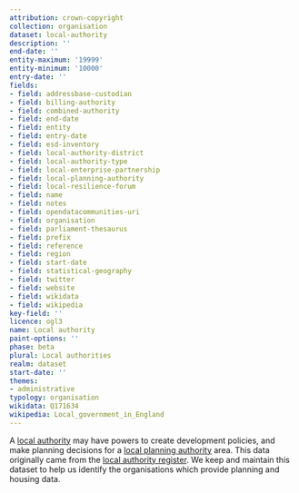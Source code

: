 ```yaml
---
attribution: crown-copyright
collection: organisation
dataset: local-authority
description: ''
end-date: ''
entity-maximum: '19999'
entity-minimum: '10000'
entry-date: ''
fields:
- field: addressbase-custodian
- field: billing-authority
- field: combined-authority
- field: end-date
- field: entity
- field: entry-date
- field: esd-inventory
- field: local-authority-district
- field: local-authority-type
- field: local-enterprise-partnership
- field: local-planning-authority
- field: local-resilience-forum
- field: name
- field: notes
- field: opendatacommunities-uri
- field: organisation
- field: parliament-thesaurus
- field: prefix
- field: reference
- field: region
- field: start-date
- field: statistical-geography
- field: twitter
- field: website
- field: wikidata
- field: wikipedia
key-field: ''
licence: ogl3
name: Local authority
paint-options: ''
phase: beta
plural: Local authorities
realm: dataset
start-date: ''
themes:
- administrative
typology: organisation
wikidata: Q171634
wikipedia: Local_government_in_England
---
```


A [local authority](https://www.gov.uk/guidance/local-government-structure-and-elections) may have powers to create development policies,
and make planning decisions for a [local planning authority](/dataset/local-planning-authority) area.
This data originally came from the [local authority register](https://www.data.gov.uk/dataset/05d3b10a-6670-4643-9c53-7efc98775c8d/local-authority-eng-register).
We keep and maintain this dataset to help us identify the organisations which provide planning and housing data.
